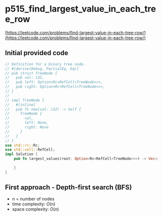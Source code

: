 # p515_find_largest_value_in_each_tree_row
[https://leetcode.com/problems/find-largest-value-in-each-tree-row/](https://leetcode.com/problems/find-largest-value-in-each-tree-row/)

## Initial provided code
```Rust
// Definition for a binary tree node.
// #[derive(Debug, PartialEq, Eq)]
// pub struct TreeNode {
//   pub val: i32,
//   pub left: Option<Rc<RefCell<TreeNode>>>,
//   pub right: Option<Rc<RefCell<TreeNode>>>,
// }
// 
// impl TreeNode {
//   #[inline]
//   pub fn new(val: i32) -> Self {
//     TreeNode {
//       val,
//       left: None,
//       right: None
//     }
//   }
// }
use std::rc::Rc;
use std::cell::RefCell;
impl Solution {
    pub fn largest_values(root: Option<Rc<RefCell<TreeNode>>>) -> Vec<i32> {
        
    }
}
```
## First approach - Depth-first search (BFS)

- n = number of nodes
- time complexity: $O(n)$
- space complexity: $O(n)$





